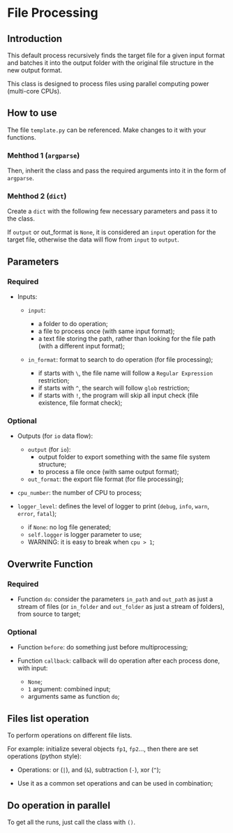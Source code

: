 # File Processing

## Introduction

This default process recursively finds the target file for a given input format and batches it into the output folder with the original file structure in the new output format.

This class is designed to process files using parallel computing power (multi-core CPUs).

## How to use

The file `template.py` can be referenced. Make changes to it with your functions.

### Mehthod 1 (`argparse`)

Then, inherit the class and pass the required arguments into it in the form of `argparse`.

### Mehthod 2 (`dict`)

Create a `dict` with the following few necessary parameters and pass it to the class.

If `output` or out_format is `None`, it is considered an `input` operation for the target file, otherwise the data will flow from `input` to `output`.

## Parameters

### Required

* Inputs:
  
  * `input`: 
    
    * a folder to do operation;
    * a file to process once (with same input format);
    * a text file storing the path, rather than looking for the file path (with a different input format);
  
  * `in_format`: format to search to do operation (for file processing); 
    
    * if starts with `\`, the file name will follow a `Regular Expression` restriction;
    * if starts with `^`, the search will follow `glob` restriction;
    * if starts with `!`, the program will skip all input check (file existence, file format check);

### Optional

* Outputs (for `io` data flow):
  
  * `output` (for `io`):
    * output folder to export something with the same file system structure;
    * to process a file once (with same output format);
  * `out_format`: the export file format (for file processing);

* `cpu_number`: the number of CPU to process;

* `logger_level`: defines the level of logger to print (`debug`, `info`, `warn`, `error`, `fatal`);
  
  * if `None`: no log file generated; 
  * `self.logger` is logger parameter to use; 
  * WARNING: it is easy to break when `cpu > 1`;

## Overwrite Function

### Required

* Function `do`: consider the parameters `in_path` and `out_path` as just a stream of files (or `in_folder` and `out_folder` as just a stream of folders), from source to target;

### Optional

* Function `before`: do something just before multiprocessing;

* Function `callback`: callback will do operation after each process done, with input:
  
  * `None`;
  * `1` argument: combined input;
  * arguments same as function `do`;

## Files list operation

To perform operations on different file lists.

For example: initialize several objects `fp1`, `fp2`..., then there are set operations (python style):

* Operations: or (`|`), and (`&`), subtraction (`-`), xor (`^`);

* Use it as a common set operations and can be used in combination;

## Do operation in parallel

To get all the runs, just call the class with `()`.
